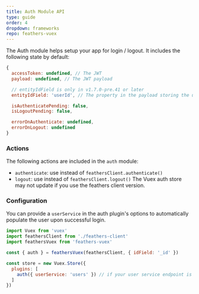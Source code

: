 ```yaml
---
title: Auth Module API
type: guide
order: 4
dropdown: frameworks
repo: feathers-vuex
---
```


The Auth module helps setup your app for login / logout.  It includes the following state by default:
```js
{
  accessToken: undefined, // The JWT
  payload: undefined, // The JWT payload

  // entityIdField is only in v1.7.0-pre.41 or later
  entityIdField: 'userId', // The property in the payload storing the user id

  isAuthenticatePending: false,
  isLogoutPending: false,

  errorOnAuthenticate: undefined,
  errorOnLogout: undefined
}
```

### Actions
The following actions are included in the `auth` module:
- `authenticate`: use instead of `feathersClient.authenticate()`
- `logout`: use instead of `feathersClient.logout()`
The Vuex auth store may not update if you use the feathers client version.


### Configuration
You can provide a `userService` in the auth plugin's options to automatically populate the user upon successful login.

```js
import Vuex from 'vuex'
import feathersClient from './feathers-client'
import feathersVuex from 'feathers-vuex'

const { auth } = feathersVuex(feathersClient, { idField: '_id' })

const store = new Vuex.Store({
  plugins: [
    auth({ userService: 'users' }) // if your user service endpoint is named 'users'
  ]
})
```
